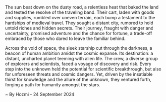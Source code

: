 
The sun beat down on the dusty road, a relentless heat that baked the land and tested the resolve of the traveling band. Their cart, laden with goods and supplies, rumbled over uneven terrain, each bump a testament to the hardships of medieval travel. They sought a distant city, rumored to hold untold riches and hidden secrets. Their journey, fraught with danger and uncertainty, promised adventure and the chance for fortune, a trade-off embraced by those who dared to leave the familiar behind.

Across the void of space, the sleek starship cut through the darkness, a beacon of human ambition amidst the cosmic expanse. Its destination: a distant, uncharted planet teeming with alien life. The crew, a diverse group of explorers and scientists, faced a voyage of discovery and risk. Every step into the unknown held the potential for scientific breakthrough, but also for unforeseen threats and cosmic dangers. Yet, driven by the insatiable thirst for knowledge and the allure of the unknown, they ventured forth, forging a path for humanity amongst the stars. 

~ By Hozmi - 24 September 2024
